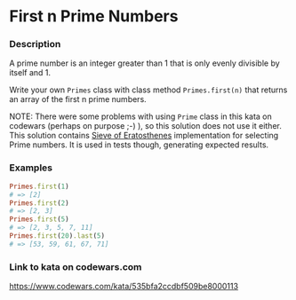 # First n Prime Numbers

### Description
A prime number is an integer greater than 1 that is only evenly divisible by itself and 1.

Write your own `Primes` class with class method `Primes.first(n)` that returns an array of the first n prime numbers.

NOTE: There were some problems with using `Prime` class in this kata on codewars (perhaps on purpose ;-) ), so this solution does not use it either. This solution contains [Sieve of Eratosthenes](https://en.wikipedia.org/wiki/Sieve_of_Eratosthenes) implementation for selecting Prime numbers. It is used in tests though, generating expected results.

### Examples
```ruby
Primes.first(1)
# => [2]
Primes.first(2)
# => [2, 3]
Primes.first(5)
# => [2, 3, 5, 7, 11]
Primes.first(20).last(5)
# => [53, 59, 61, 67, 71]
```

### Link to kata on codewars.com
https://www.codewars.com/kata/535bfa2ccdbf509be8000113
